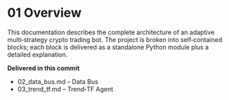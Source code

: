 
# 01 Overview
This documentation describes the complete architecture of an adaptive multi‑strategy crypto trading bot.
The project is broken into self‑contained blocks; each block is delivered as a standalone Python module plus a detailed explanation.

**Delivered in this commit**
* 02_data_bus.md – Data Bus
* 03_trend_tf.md – Trend‑TF Agent
